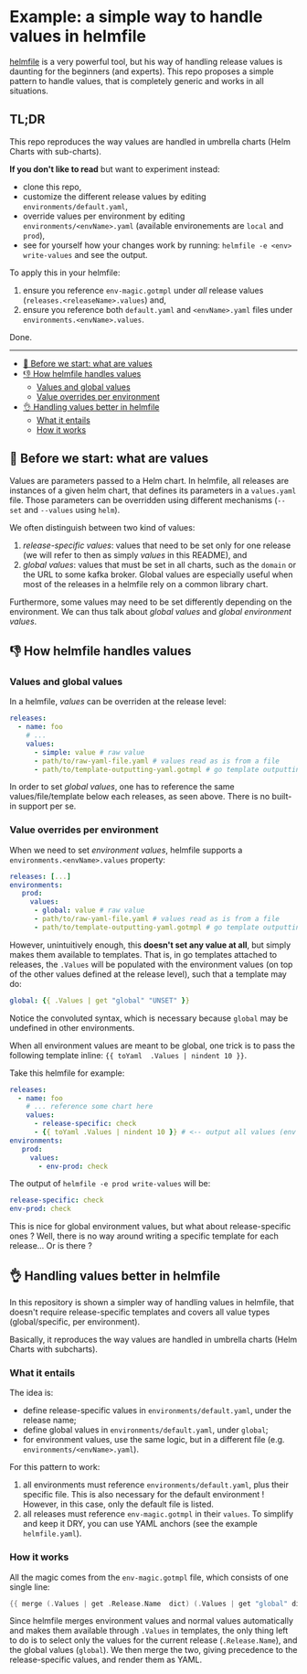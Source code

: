 # Example: a simple way to handle values in helmfile

[helmfile](https://github.com/helmfile/helmfile) is a very powerful tool, but his way of handling release values is daunting for the beginners (and experts).
This repo proposes a simple pattern to handle values, that is completely generic and works in all situations.

## TL;DR

This repo reproduces the way values are handled in umbrella charts (Helm Charts with sub-charts).

**If you don't like to read** but want to experiment instead:
- clone this repo,
- customize the different release values by editing `environments/default.yaml`,
- override values per environment by editing `environments/<envName>.yaml` (available environements are `local` and `prod`),
- see for yourself how your changes work by running: `helmfile -e <env> write-values` and see the output.

To apply this in your helmfile:

1. ensure you reference `env-magic.gotmpl` under *all* release values (`releases.<releaseName>.values`) and,
2. ensure you reference both `default.yaml` and `<envName>.yaml` files under `environments.<envName>.values`.

Done.

--------------

<!-- TOC start -->
- [🐌 Before we start: what are values](#-before-we-start-what-are-values)
- [👎 How helmfile handles values](#-how-helmfile-handles-values)
  * [Values and global values](#values-and-global-values)
  * [Value overrides per environment](#value-overrides-per-environment)
- [👌 Handling values better in helmfile](#-handling-values-better-in-helmfile)
  * [What it entails](#what-it-entails)
  * [How it works](#how-it-works)
<!-- TOC end -->

## 🐌 Before we start: what are values

Values are parameters passed to a Helm chart. In helmfile, all releases are instances of a given helm chart, that defines its parameters in a `values.yaml` file. Those parameters can be overridden using different mechanisms (`--set` and `--values` using `helm`).

We often distinguish between two kind of values:
1. *release-specific values*: values that need to be set only for one release 
   (we will refer to then as simply *values* in this README), and
2. *global values*: values that must be set in all charts, such as the `domain` or the URL to some kafka broker.
   Global values are especially useful when most of the releases in a helmfile rely on a common library chart.

Furthermore, some values may need to be set differently depending on the environment.
We can thus talk about *global values* and *global environment values*.

## 👎 How helmfile handles values

### Values and global values

In a helmfile, *values* can be overriden at the release level:
```yaml
releases:
  - name: foo
    # ...
    values:
      - simple: value # raw value 
      - path/to/raw-yaml-file.yaml # values read as is from a file
      - path/to/template-outputting-yaml.gotmpl # go template outputting valid YAML values
```

In order to set *global values*, one has to reference the same values/file/template below each releases, as seen above. There is no built-in support per se.

### Value overrides per environment

When we need to set *environment values*, helmfile supports a `environments.<envName>.values` property:
```yaml
releases: [...]
environments:
   prod:
     values:
      - global: value # raw value 
      - path/to/raw-yaml-file.yaml # values read as is from a file
      - path/to/template-outputting-yaml.gotmpl # go template outputting valid YAML values
```

However, unintuitively enough, this **doesn't set any value at all**, but simply makes them available to templates.
That is, in go templates attached to releases, the `.Values` will be populated with the environment values (on top of the other values defined at the release level), such that a template may do:
```yaml
global: {{ .Values | get "global" "UNSET" }}
```
Notice the convoluted syntax, which is necessary because `global` may be undefined in other environments.

When all environment values are meant to be global, one trick is to pass the following template inline: `{{ toYaml  .Values | nindent 10 }}`.

Take this helmfile for example:
```yaml
releases:
  - name: foo
    # ... reference some chart here
    values:
      - release-specific: check
      - {{ toYaml .Values | nindent 10 }} # <-- output all values (env + normal)
environments:
   prod:
     values:
       - env-prod: check
```
The output of `helmfile -e prod write-values` will be:
```yaml
release-specific: check
env-prod: check
```

This is nice for global environment values, but what about release-specific ones ?
Well, there is no way around writing a specific template for each release... Or is there ?

## 👌 Handling values better in helmfile

In this repository is shown a simpler way of handling values in helmfile, that doesn't require release-specific templates and covers all value types (global/specific, per environment).

Basically, it reproduces the way values are handled in umbrella charts (Helm Charts with subcharts).

### What it entails

The idea is:

* define release-specific values in `environments/default.yaml`, under the release name;
* define global values in `environments/default.yaml`, under `global`;
* for environment values, use the same logic, but in a different file (e.g. `environments/<envName>.yaml`).

For this pattern to work:

1. all environments must reference `environments/default.yaml`, plus their specific file. This is also necessary for the default environment ! However, in this case, only the default file is listed.
2. all releases must reference `env-magic.gotmpl` in their `values`. To simplify and keep it DRY, you can use YAML anchors (see the example `helmfile.yaml`).

### How it works

All the magic comes from the `env-magic.gotmpl` file, which consists of one single line:
```go
{{ merge (.Values | get .Release.Name  dict) (.Values | get "global" dict) | toYaml }}
```

Since helmfile merges environment values and normal values automatically and makes them available through `.Values` in templates, the only thing left to do is to select only the values for the current release (`.Release.Name`),
and the global values (`global`). We then merge the two, giving precedence to the release-specific values, 
and render them as YAML.